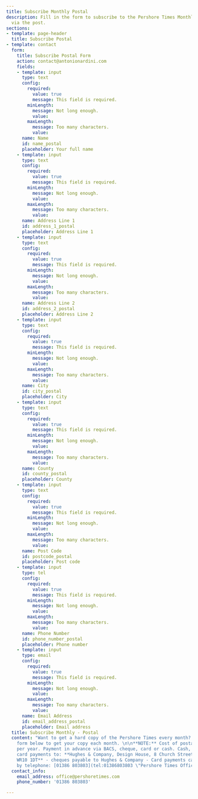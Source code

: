 ```yaml
---
title: Subscribe Monthly Postal
description: Fill in the form to subscribe to the Pershore Times Monthly Newspaper
  via the post.
sections:
- template: page-header
  title: Subscribe Postal
- template: contact
  form:
    title: Subscribe Postal Form
    action: contact@antonionardini.com
    fields:
    - template: input
      type: text
      config:
        required:
          value: true
          message: This field is required.
        minLength:
          message: Not long enough.
          value: 
        maxLength:
          message: Too many characters.
          value: 
      name: Name
      id: name_postal
      placeholder: Your full name
    - template: input
      type: text
      config:
        required:
          value: true
          message: This field is required.
        minLength:
          message: Not long enough.
          value: 
        maxLength:
          message: Too many characters.
          value: 
      name: Address Line 1
      id: address_1_postal
      placeholder: Address Line 1
    - template: input
      type: text
      config:
        required:
          value: true
          message: This field is required.
        minLength:
          message: Not long enough.
          value: 
        maxLength:
          message: Too many characters.
          value: 
      name: Address Line 2
      id: address_2_postal
      placeholder: Address Line 2
    - template: input
      type: text
      config:
        required:
          value: true
          message: This field is required.
        minLength:
          message: Not long enough.
          value: 
        maxLength:
          message: Too many characters.
          value: 
      name: City
      id: city_postal
      placeholder: City
    - template: input
      type: text
      config:
        required:
          value: true
          message: This field is required.
        minLength:
          message: Not long enough.
          value: 
        maxLength:
          message: Too many characters.
          value: 
      name: County
      id: county_postal
      placeholder: County
    - template: input
      type: text
      config:
        required:
          value: true
          message: This field is required.
        minLength:
          message: Not long enough.
          value: 
        maxLength:
          message: Too many characters.
          value: 
      name: Post Code
      id: postcode_postal
      placeholder: Post code
    - template: input
      type: tel
      config:
        required:
          value: true
          message: This field is required.
        minLength:
          message: Not long enough.
          value: 
        maxLength:
          message: Too many characters.
          value: 
      name: Phone Number
      id: phone_number_postal
      placeholder: Phone number
    - template: input
      type: email
      config:
        required:
          value: true
          message: This field is required.
        minLength:
          message: Not long enough.
          value: 
        maxLength:
          message: Too many characters.
          value: 
      name: Email Address
      id: email_address_postal
      placeholder: Email address
  title: Subscribe Monthly - Postal
  content: "Want to get a hard copy of the Pershore Times every month? Fill in the
    form below to get your copy each month. \n\n**NOTE:** Cost of postage is £20.00
    per year. Payment in advance via BACS, cheque, card or cash. Cash, cheque and
    card payments to: **Hughes & Company, Design House, 8 Church Street, Pershore
    WR10 1DT** - cheques payable to Hughes & Company - Card payments can be taken
    by telephone: [01386 803803](tel:01386803803 \"Pershore Times Office\")"
  contact_info:
    email_address: office@pershoretimes.com
    phone_number: '01386 803803'

---
```

